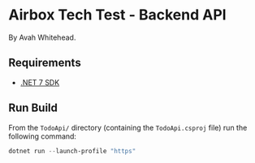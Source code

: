 ﻿# Airbox Tech Test - Backend API

By Avah Whitehead.

## Requirements

* [.NET 7 SDK](https://dotnet.microsoft.com/en-us/download/dotnet/7.0)

## Run Build

From the `TodoApi/` directory (containing the `TodoApi.csproj` file) run the following command:

```powershell
dotnet run --launch-profile "https"
```